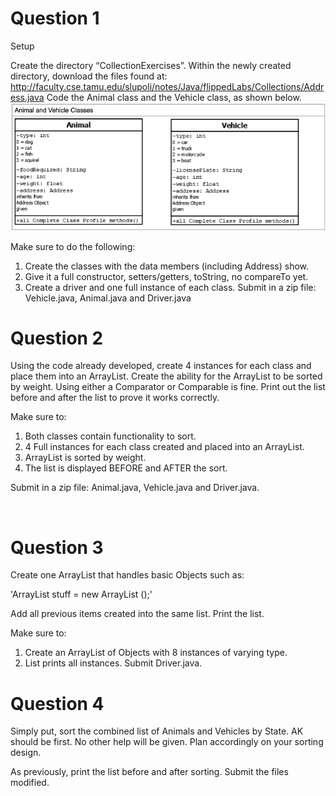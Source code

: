 # Question 1

Setup

Create the directory “CollectionExercises”. Within the newly created directory, download the files found at: 
http://faculty.cse.tamu.edu/slupoli/notes/Java/flippedLabs/Collections/Address.java
Code the Animal class and the Vehicle class, as shown below.
![Image of UML](./imgs/JavaCollections.png)
 
Make sure to do the following:

1. Create the classes with the data members (including Address) show.
2. Give it a full constructor, setters/getters, toString, no compareTo yet.
3. Create a driver and one full instance of each class.
Submit in a zip file: Vehicle.java, Animal.java and Driver.java



# Question 2
	
Using the code already developed, create 4 instances for each class and place them into an ArrayList. Create the ability for the ArrayList to be sorted by weight. Using either a Comparator or Comparable is fine. Print out the list before and after the list to prove it works correctly.

Make sure to:

1. Both classes contain functionality to sort.
2. 4 Full instances for each class created and placed into an ArrayList.
3. ArrayList is sorted by weight.
4. The list is displayed BEFORE and AFTER the sort.

Submit in a zip file: Animal.java, Vehicle.java and Driver.java.			
					
 
 
# Question 3
	
Create one ArrayList that handles basic Objects such as:

'ArrayList<Object> stuff = new ArrayList <Object>();'
	
Add all previous items created into the same list. Print the list.
	
Make sure to:
	
1. Create an ArrayList of Objects with 8 instances of varying type.
2. List prints all instances.
Submit Driver.java.			
					


# Question 4
	
Simply put, sort the combined list of Animals and Vehicles by State. AK should be first. No other help will be given. Plan accordingly on your sorting design.

As previously, print the list before and after sorting.
Submit the files modified.			
					

